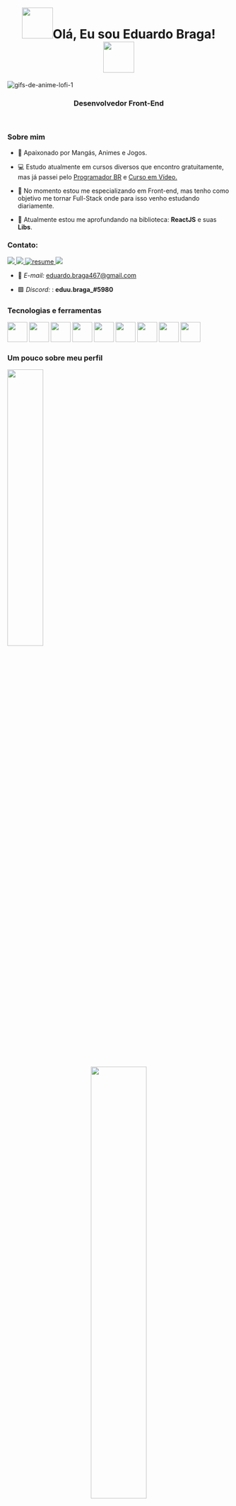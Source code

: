 <div>

  <h1 align="center"><img width="70px" src="https://user-images.githubusercontent.com/99041150/200137150-f25625c6-a91a-47a5-b2ef-d6b0f47d34b2.gif" />Olá, Eu sou Eduardo Braga! <img width="70px" src="https://user-images.githubusercontent.com/99041150/200137150-f25625c6-a91a-47a5-b2ef-d6b0f47d34b2.gif" /></h1>

</div>

![gifs-de-anime-lofi-1](https://user-images.githubusercontent.com/99041150/200137461-7cd7fddb-0a66-4e76-a382-b356b3a1f932.gif)

<h3 align="center">Desenvolvedor Front-End</h3>

</br>

### Sobre mim

- 🎈 Apaixonado por Mangás, Animes e Jogos. 

- 💻 Estudo atualmente em cursos diversos que encontro gratuitamente, mas já passei pelo <a href="https://programadorbr.com/">Programador BR</a> e 
<a href="https://www.youtube.com/c/CursoemV%C3%ADdeo">Curso em Vídeo.</a>
- 🚀 No momento estou me especializando em Front-end, mas tenho como objetivo me tornar Full-Stack onde para isso venho estudando diariamente.

- 🌱 Atualmente estou me aprofundando na biblioteca: <b>ReactJS</b> e suas <b>Libs</b>.

### Contato:
<p >
  <a href="https://www.linkedin.com/in/eduardo-braga-aa0aa922b/">
    <img src="https://img.shields.io/badge/-Linkedin-%230077B5?style=for-the-badge&logo=linkedin&logoColor=white" >
  </a>
  <a href="https://t.me/EduBraga467">
    <img src="https://img.shields.io/badge/Telegram-2CA5E0?style=for-the-badge&logo=telegram&logoColor=white" >
  </a>
    <a href="https://eusoueduardobraga.netlify.app/">
    <img src="https://img.shields.io/badge/Portfólio-4285F4?style=for-the-badge&amp;logo=read-the-docs&amp;logoColor=white" alt="resume" >
  </a>
  <a href="https://api.whatsapp.com/qr/6OZPAS6DM4EJN1?autoload=1&app_absent=0">
    <img src="https://img.shields.io/badge/WhatsApp-25D366?style=for-the-badge&logo=whatsapp&logoColor=white" >
  </a>
</p>

- 📩 <i>E-mail:</i>  <a href="mailto:eduardo.braga467@gmail.com">eduardo.braga467@gmail.com</a>

- 🟪 <i>Discord: </i>: <b>eduu.braga_#5980</b>


### Tecnologias e ferramentas
<p >
  <img width="45px" src="https://cdn.jsdelivr.net/gh/devicons/devicon/icons/html5/html5-original.svg" />
  <img width="45px" src="https://cdn.jsdelivr.net/gh/devicons/devicon/icons/css3/css3-original.svg" />
  <img width="45px" src="https://cdn.jsdelivr.net/gh/devicons/devicon/icons/javascript/javascript-original.svg" />
  <img width="45px" src="https://cdn.jsdelivr.net/gh/devicons/devicon/icons/react/react-original.svg" />
  <img width="45px" src="https://user-images.githubusercontent.com/99041150/200138385-be96c992-3d53-4668-afe8-3b78cf42a2bd.png" />
  <img width="45px" src="https://cdn.jsdelivr.net/gh/devicons/devicon/icons/bootstrap/bootstrap-original.svg" />
  <img width="45px" src="https://cdn.jsdelivr.net/gh/devicons/devicon/icons/git/git-original.svg" />
  <img width="45px" src="https://cdn.jsdelivr.net/gh/devicons/devicon/icons/figma/figma-original.svg" />
  <img width="45px" src="https://user-images.githubusercontent.com/99041150/200138469-21b60dea-469b-47b3-a6f8-6fbcc5b6cf00.png" />
</p>


### Um pouco sobre meu perfil
<div>

  <p align="left" > <img width="40%" src="https://github-readme-stats.vercel.app/api?username=EduuBraga&show_icons=true&theme=tokyonight"></p>
  
  <p align="center"> <img  width="50%" align="center" src="https://github-readme-stats.vercel.app/api/top-langs/?username=EduuBraga&layout=compact&theme=tokyonight"> </p>            
  
  <p align="right"> <img width="50%" src="https://github-readme-streak-stats.herokuapp.com/?user=EduuBraga&theme=tokyonight" alt="EduuBraga"> </p>
  
</div>
